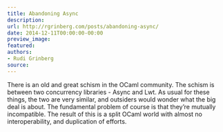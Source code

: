 ```yaml
---
title: Abandoning Async
description:
url: http://rgrinberg.com/posts/abandoning-async/
date: 2014-12-11T00:00:00-00:00
preview_image:
featured:
authors:
- Rudi Grinberg
source:
---
```


<p>There is an old and great schism in the OCaml community. The schism is
between two concurrency libraries - Async and Lwt. As usual for these
things, the two are very similar, and outsiders would wonder what the
big deal is about. The fundamental problem of course is that they&rsquo;re
mutually incompatible. The result of this is a split OCaml world with
almost no interoperability, and duplication of efforts.</p>


